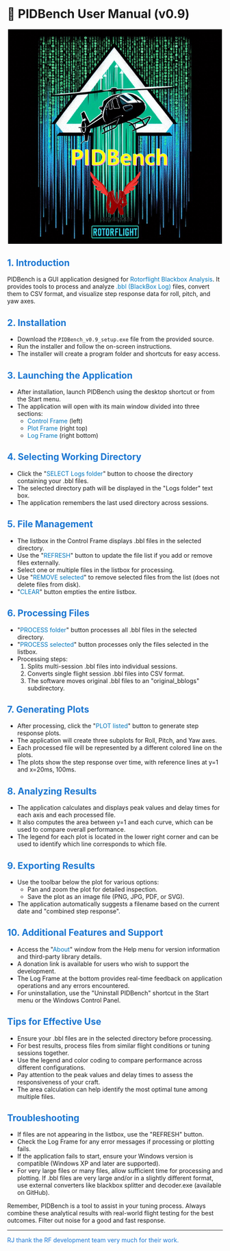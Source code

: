 # 🚀 **PIDBench User Manual (v0.9)**


<p align="center">
  <img src="https://github.com/redjacketKR/PIDBench/raw/main/redjacket-PIDBench.png" alt="PIDBench Logo" width="500"/>
</p>

<h2 style="color: #1976D2;">1. Introduction</h2>

PIDBench is a GUI application designed for <span style="color: #0277BD;">Rotorflight Blackbox Analysis</span>. It provides tools to process and analyze <span style="color: #0277BD;">.bbl (BlackBox Log)</span> files, convert them to CSV format, and visualize step response data for roll, pitch, and yaw axes.

<h2 style="color: #1976D2;">2. Installation</h2>

- Download the `PIDBench_v0.9_setup.exe` file from the provided source.
- Run the installer and follow the on-screen instructions.
- The installer will create a program folder and shortcuts for easy access.

<h2 style="color: #1976D2;">3. Launching the Application</h2>

- After installation, launch PIDBench using the desktop shortcut or from the Start menu.
- The application will open with its main window divided into three sections:
  - <span style="color: #0277BD;">Control Frame</span> (left)
  - <span style="color: #0277BD;">Plot Frame</span> (right top)
  - <span style="color: #0277BD;">Log Frame</span> (right bottom)

<h2 style="color: #1976D2;">4. Selecting Working Directory</h2>

- Click the "<span style="color: #0277BD;">SELECT Logs folder</span>" button to choose the directory containing your .bbl files.
- The selected directory path will be displayed in the "Logs folder" text box.
- The application remembers the last used directory across sessions.

<h2 style="color: #1976D2;">5. File Management</h2>

- The listbox in the Control Frame displays .bbl files in the selected directory.
- Use the "<span style="color: #0277BD;">REFRESH</span>" button to update the file list if you add or remove files externally.
- Select one or multiple files in the listbox for processing.
- Use "<span style="color: #0277BD;">REMOVE selected</span>" to remove selected files from the list (does not delete files from disk).
- "<span style="color: #0277BD;">CLEAR</span>" button empties the entire listbox.

<h2 style="color: #1976D2;">6. Processing Files</h2>

- "<span style="color: #0277BD;">PROCESS folder</span>" button processes all .bbl files in the selected directory.
- "<span style="color: #0277BD;">PROCESS selected</span>" button processes only the files selected in the listbox.
- Processing steps:
  1. Splits multi-session .bbl files into individual sessions.
  2. Converts single flight session .bbl files into CSV format.
  3. The software moves original .bbl files to an "original_bblogs" subdirectory.

<h2 style="color: #1976D2;">7. Generating Plots</h2>

- After processing, click the "<span style="color: #0277BD;">PLOT listed</span>" button to generate step response plots.
- The application will create three subplots for Roll, Pitch, and Yaw axes.
- Each processed file will be represented by a different colored line on the plots.
- The plots show the step response over time, with reference lines at y=1 and x=20ms, 100ms.

<h2 style="color: #1976D2;">8. Analyzing Results</h2>

- The application calculates and displays peak values and delay times for each axis and each processed file.
- It also computes the area between y=1 and each curve, which can be used to compare overall performance.
- The legend for each plot is located in the lower right corner and can be used to identify which line corresponds to which file.

<h2 style="color: #1976D2;">9. Exporting Results</h2>

- Use the toolbar below the plot for various options:
  - Pan and zoom the plot for detailed inspection.
  - Save the plot as an image file (PNG, JPG, PDF, or SVG).
- The application automatically suggests a filename based on the current date and "combined step response".

<h2 style="color: #1976D2;">10. Additional Features and Support</h2>

- Access the "<span style="color: #0277BD;">About</span>" window from the Help menu for version information and third-party library details.
- A donation link is available for users who wish to support the development.
- The Log Frame at the bottom provides real-time feedback on application operations and any errors encountered.
- For uninstallation, use the "Uninstall PIDBench" shortcut in the Start menu or the Windows Control Panel.

<h2 style="color: #1976D2;">Tips for Effective Use</h2>

- Ensure your .bbl files are in the selected directory before processing.
- For best results, process files from similar flight conditions or tuning sessions together.
- Use the legend and color coding to compare performance across different configurations.
- Pay attention to the peak values and delay times to assess the responsiveness of your craft.
- The area calculation can help identify the most optimal tune among multiple files.

<h2 style="color: #1976D2;">Troubleshooting</h2>

- If files are not appearing in the listbox, use the "REFRESH" button.
- Check the Log Frame for any error messages if processing or plotting fails.
- If the application fails to start, ensure your Windows version is compatible (Windows XP and later are supported).
- For very large files or many files, allow sufficient time for processing and plotting. If .bbl files are very large and/or in a slightly different format, use external converters like blackbox splitter and decoder.exe (available on GitHub).

Remember, PIDBench is a tool to assist in your tuning process. Always combine these analytical results with real-world flight testing for the best outcomes. Filter out noise for a good and fast response.

---

<p style="color: #1976D2;">RJ thank the RF development team very much for their work.</p>

